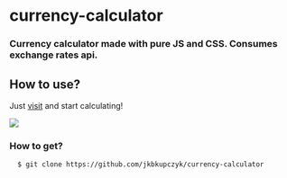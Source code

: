 # currency-calculator

### Currency calculator made with pure JS and CSS. Consumes exchange rates api.

## How to use?

Just <a href="https://jkbkupczyk.github.io/github-cards" target="_blank" rel="noopener noreferrer">visit</a> and start calculating!

<img align="center" src="https://github.com/jkbkupczyk/currency-calculator/" width="" height="" />

### How to get?
```git
  $ git clone https://github.com/jkbkupczyk/currency-calculator
```
